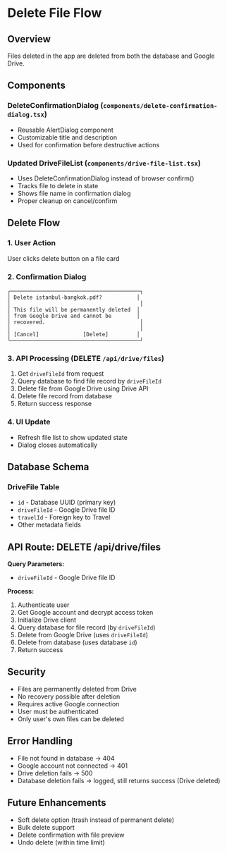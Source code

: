 # Delete File Flow

## Overview

Files deleted in the app are deleted from both the database and Google Drive.

## Components

### DeleteConfirmationDialog (`components/delete-confirmation-dialog.tsx`)

- Reusable AlertDialog component
- Customizable title and description
- Used for confirmation before destructive actions

### Updated DriveFileList (`components/drive-file-list.tsx`)

- Uses DeleteConfirmationDialog instead of browser confirm()
- Tracks file to delete in state
- Shows file name in confirmation dialog
- Proper cleanup on cancel/confirm

## Delete Flow

### 1. User Action

User clicks delete button on a file card

### 2. Confirmation Dialog

```
┌─────────────────────────────────────────┐
│ Delete istanbul-bangkok.pdf?           │
│                                         │
│ This file will be permanently deleted  │
│ from Google Drive and cannot be        │
│ recovered.                              │
│                                         │
│ [Cancel]              [Delete]         │
└─────────────────────────────────────────┘
```

### 3. API Processing (DELETE `/api/drive/files`)

1. Get `driveFileId` from request
2. Query database to find file record by `driveFileId`
3. Delete file from Google Drive using Drive API
4. Delete file record from database
5. Return success response

### 4. UI Update

- Refresh file list to show updated state
- Dialog closes automatically

## Database Schema

### DriveFile Table

- `id` - Database UUID (primary key)
- `driveFileId` - Google Drive file ID
- `travelId` - Foreign key to Travel
- Other metadata fields

## API Route: DELETE /api/drive/files

**Query Parameters:**

- `driveFileId` - Google Drive file ID

**Process:**

1. Authenticate user
2. Get Google account and decrypt access token
3. Initialize Drive client
4. Query database for file record (by `driveFileId`)
5. Delete from Google Drive (uses `driveFileId`)
6. Delete from database (uses database `id`)
7. Return success

## Security

- Files are permanently deleted from Drive
- No recovery possible after deletion
- Requires active Google connection
- User must be authenticated
- Only user's own files can be deleted

## Error Handling

- File not found in database → 404
- Google account not connected → 401
- Drive deletion fails → 500
- Database deletion fails → logged, still returns success (Drive deleted)

## Future Enhancements

- Soft delete option (trash instead of permanent delete)
- Bulk delete support
- Delete confirmation with file preview
- Undo delete (within time limit)
